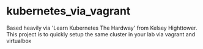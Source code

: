 # kubernetes_via_vagrant
Based heavily via 'Learn Kubernetes The Hardway' from Kelsey Highttower. This project  is to quickly setup the same cluster in your lab via vagrant and virtualbox
